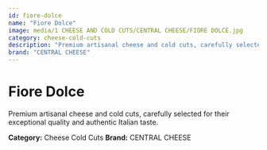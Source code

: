 ```yaml
---
id: fiore-dolce
name: "Fiore Dolce"
image: media/1 CHEESE AND COLD CUTS/CENTRAL CHEESE/FIORE DOLCE.jpg
category: cheese-cold-cuts
description: "Premium artisanal cheese and cold cuts, carefully selected for their exceptional quality and authentic Italian taste."
brand: "CENTRAL CHEESE"
---
```


# Fiore Dolce

Premium artisanal cheese and cold cuts, carefully selected for their exceptional quality and authentic Italian taste.

**Category:** Cheese Cold Cuts
**Brand:** CENTRAL CHEESE
